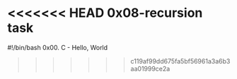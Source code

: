 <<<<<<< HEAD
0x08-recursion task
=======
#!/bin/bash
0x00. C - Hello, World
>>>>>>> c119af99dd675fa5bf56961a3a6b3aa01999ce2a
